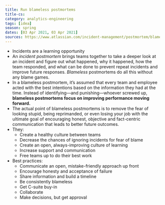 ```yaml
---
title: Run blameless postmortems
title-cs: 
category: analytics-engineering
tags: [idea]
season: spring
dates: [03 Apr 2021, 03 Apr 2021]
sources: https://www.atlassian.com/incident-management/postmortem/blameless
---
```


* Incidents are a learning opportunity
* An *incident postmortem* brings teams together to take a deeper look at an incident and figure out what happened, why it happened, how the team responded, and what can be done to prevent repeat incidents and improve future responses. *Blameless* postmortems do all this without any blame games. 
* In a blameless postmortem, it’s assumed that every team and employee acted with the best intentions based on the information they had at the time. Instead of identifying—and punishing—whoever screwed up, **blameless postmortems focus on improving performance moving forward.**
* The actual point of blameless postmortems is to remove the fear of looking stupid, being reprimanded, or even losing your job with the ultimate goal of encouraging honest, objective and fact-centric communication that leads to better future outcomes.
* They:
	* Create a healthy culture between teams
	* Decrease the chances of ignoring incidents for fear of blame
	* Create an open, always-improving culture of learning
	* Increase support and communication
	* Free teams up to do their best work
* Best practices:
	* Communicate an open, mistake-friendly approach up front
	* Encourage honesty and acceptance of failure
	* Share information and build a timeline
	* Be consistently blameless
	* Get C-suite buy-in
	* Collaborate
	* Make decisions, but get approval